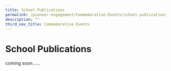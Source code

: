 ```yaml
---
title: School Publications
permalink: /pioneer-engagement/Commemorative-Events/school-publications
description: ""
third_nav_title: Commemorative Events
---
```

# School Publications
coming soon......